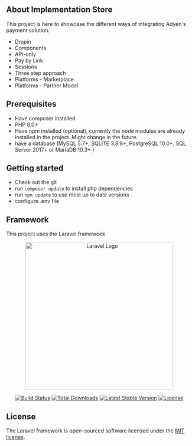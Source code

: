 

## About Implementation Store

This project is here to showcase the different ways of integrating Adyen's payment solution.
- Dropin
- Components
- API-only
- Pay by Link
- Sessions
- Three step approach
- Platforms - Marketplace
- Platforms - Partner Model

## Prerequisites

- Have composer installed
- PHP 8.0+
- Have npm installed (optional), currently the node modules are already installed in the project. Might change in the future.
- have a database (MySQL 5.7+, SQLITE 3.8.8+, PostgreSQL 10.0+, SQL Server 2017+ or MariaDB 10.3+ )


## Getting started

- Check out the git
- run `composer update` to install php dependencies
- run `npm update` to use most up to date versions
- configure .env file

## Framework
This project uses the Laravel framewoek.
<p align="center"><a href="https://laravel.com" target="_blank"><img src="https://raw.githubusercontent.com/laravel/art/master/logo-lockup/5%20SVG/2%20CMYK/1%20Full%20Color/laravel-logolockup-cmyk-red.svg" width="400" alt="Laravel Logo"></a></p>

<p align="center">
<a href="https://github.com/laravel/framework/actions"><img src="https://github.com/laravel/framework/workflows/tests/badge.svg" alt="Build Status"></a>
<a href="https://packagist.org/packages/laravel/framework"><img src="https://img.shields.io/packagist/dt/laravel/framework" alt="Total Downloads"></a>
<a href="https://packagist.org/packages/laravel/framework"><img src="https://img.shields.io/packagist/v/laravel/framework" alt="Latest Stable Version"></a>
<a href="https://packagist.org/packages/laravel/framework"><img src="https://img.shields.io/packagist/l/laravel/framework" alt="License"></a>
</p>

## License

The Laravel framework is open-sourced software licensed under the [MIT license](https://opensource.org/licenses/MIT).

